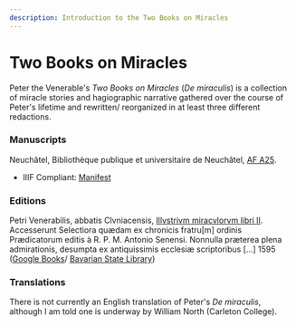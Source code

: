 ```yaml
---
description: Introduction to the Two Books on Miracles
---
```


# Two Books on Miracles

Peter the Venerable's _Two Books on Miracles_ \(_De miraculis_\) is a collection of miracle stories and hagiographic narrative gathered over the course of Peter's lifetime and rewritten/ reorganized in at least three different redactions. 

### Manuscripts

Neuchâtel, Bibliothèque publique et universitaire de Neuchâtel, [AF A25](https://www.e-codices.unifr.ch/en/list/one/bpun/A0025). 

* IIIF Compliant: [Manifest](https://www.e-codices.unifr.ch/metadata/iiif/bpun-A0025/manifest.json)

### Editions

Petri Venerabilis, abbatis Clvniacensis, [Illvstrivm miracvlorvm libri II](https://lib.ugent.be/europeana/900000201460?pg=PP4). Accesserunt Selectiora quædam ex chronicis fratru\[m\] ordinis Prædicatorum editis à R. P. M. Antonio Senensi. Nonnulla præterea plena admirationis, desumpta ex antiquissimis ecclesiæ scriptoribus \[...\] 1595  \([Google Books](https://books.google.be/books?vid=GENT900000201460&printsec=frontcover&hl=nl#v=onepage&q&f=false)/ [Bavarian State Library](https://reader.digitale-sammlungen.de/en/fs1/object/display/bsb10188810_00003.html)\) 

### Translations

There is not currently an English translation of Peter's _De miraculis_, although I am told one is underway by William North \(Carleton College\). 

